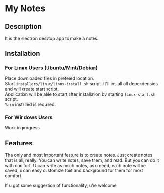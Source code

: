 # My Notes

## Description

It is the electron desktop app to make a notes.

## Installation

### For Linux Users (Ubuntu/Mint/Debian)

Place downloaded files in prefered location.  
Start `installers/linux/linux-install.sh` script. It'll install all dependensies and will create start script.  
Application will be able to start after installation by starting `linux-start.sh` script.  
`Yarn` installed is required.  

### For Windows Users

Work in progress

## Features

Tha only and most important feature is to create notes.
Just create notes that is all, really.
You can write notes, save them, and read.
But you can do it with comfort.
U can write as much notes, as u need, each note will be saved,
u can easy customize font and background for them for most comfort.

If u got some suggestion of functionality, u're welcome!
